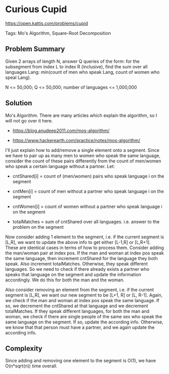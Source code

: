 # Curious Cupid

https://open.kattis.com/problems/cupid

Tags: Mo's Algorithm, Square-Root Decomposition

## Problem Summary

Given 2 arrays of length N, answer Q queries of the form: for the subsegment
from index L to index R (inclusive), find the sum over all languages Lang:
min(count of men who speak Lang, count of women who speal Lang).

N <= 50,000; Q <= 50,000; number of languages <= 1,000,000

## Solution

Mo's Algorithm. There are many articles which explain the algorithm, so I will
not go over it here.

* https://blog.anudeep2011.com/mos-algorithm/

* https://www.hackerearth.com/practice/notes/mos-algorithm/

I'll just explain how to add/remove a single element onto a segment. Since we
have to pair up as many men to women who speak the same language, consider the
count of these pairs differently from the count of men/women who speak a certain
language without a partner. Let:

* cntShared[i] = count of (men/women) pairs who speak language i on the segment

* cntMen[i] = count of men without a partner who speak language i on the segment

* cntWomen[i] = count of women without a partner who speak language i on the
segment

* totalMatches = sum of cntShared over all languages. i.e. answer to the problem
on the segment

Now consider adding 1 element to the segment, i.e. if the current segment is
[L,R], we want to update the above info to get either [L-1,R] or [L,R+1]. These
are identical cases in terms of how to process them. Consider adding the
man/woman pair at index pos. If the man and woman at index pos speak the same
language, then increment cntShared for the language they both speak. Also
increment totalMatches. Otherwise, they speak different languages. So we need to
check if there already exists a partner who speaks that language on the segment
and update the information accordingly. We do this for both the man and the
woman.

Also consider removing an element from the segment, i.e. if the current segment
is [L,R], we want our new segment to be [L+1, R] or [L, R-1]. Again, we check if
the man and woman at index pos speak the same language. If so, we decrement the
cntShared at that language and we decrement totalMatches. If they speak
different languages, for both the man and woman, we check if there are single
people of the same sex who speak the same language on the segment. If so, update
the according info. Otherwise, we know that that person must have a partner, and
we again update the according info.

## Complexity

Since adding and removing one element to the segment is O(1), we have
O(n\*sqrt(n)) time overall.
















